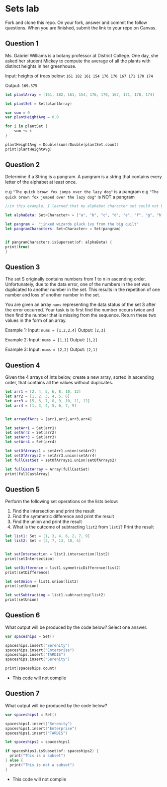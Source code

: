 # Sets lab

Fork and clone this repo. On your fork, answer and commit the follow questions. When you are finished, submit the link to your repo on Canvas.


## Question 1

Ms. Gabriel Williams is a botany professor at District College. One day, she asked her student Mickey to compute the average of all the plants with distinct heights in her greenhouse.

Input: heights of trees below:
`161 182 161 154 176 170 167 171 170 174`

Output:
`169.375`


```swift
let plantArray = [161, 182, 161, 154, 176, 170, 167, 171, 170, 174]

let plantSet = Set(plantArray)

var sum = 0
var plantHeightAvg = 0.0

for i in plantSet {
    sum += i
}

plantHeightAvg = Double(sum)/Double(plantSet.count)
print(plantHeightAvg)
```


## Question 2

Determine if a String is a pangram. A pangram is a string that contains every letter of the alphabet at least once.

 e.g `"The quick brown fox jumps over the lazy dog"` is a pangram
 e.g `"The quick brown fox jumped over the lazy dog"` is NOT a pangram


```swift
//in this example, I learned that my alphabet character set could not be a superset of my pangram character set because my alphabet was missing one value was present in my pangram variable - the " " value

let alphaBeta: Set<Character> = ["a", "b", "c", "d", "e", "f", "g", "h", "i", "j", "k", "l", "m", "n", "o", "p", "q", "r", "s", "t", "u", "v", "w", "x", "y", "z"]

let pangram =  "jinxed wizards pluck ivy from the big quilt"
let pangramCharacters: Set<Character> = Set(pangram)


if pangramCharacters.isSuperset(of: alphaBeta) {
print(true)
}
```

## Question 3

The set S originally contains numbers from 1 to n in ascending order. Unfortunately, due to the data error, one of the numbers in the set was duplicated to another number in the set. This results in the repetition of one number and loss of another number in the set.

You are given an array `nums` representing the data status of the set S after the error occurred. Your task is to first find the number occurs twice and then find the number that is missing from the sequence. Return these two values in the form of an array.

 Example 1:
 Input: `nums = [1,2,2,4]`
 Output: `[2,3]`

 Example 2:
 Input: `nums = [1,1]`
 Output: `[1,2]`

 Example 3:
 Input: `nums = [2,2]`
 Output: `[2,1]`


## Question 4

Given the 4 arrays of Ints below, create a new array, sorted in ascending order, that contains all the values without duplicates.

```swift
let arr1 = [2, 4, 5, 6, 8, 10, 12]
let arr2 = [1, 2, 3, 4, 5, 6]
let arr3 = [5, 6, 7, 8, 9, 10, 11, 12]
let arr4 = [1, 3, 4, 5, 6, 7, 9]


let arrayOfArrs = [arr1,arr2,arr3,arr4]

let setArr1 = Set(arr1)
let setArr2 = Set(arr2)
let setArr3 = Set(arr3)
let setArr4 = Set(arr4)

let setOfArrays1 = setArr1.union(setArr2)
let setOfArrays2 = setArr3.union(setArr4)
let fullCastSet = setOfArrays1.union(setOfArrays2)

let fullCastArray = Array(fullCastSet)
print(fullCastArray)
```


## Question 5

Perform the following set operations on the lists below:

1. Find the intersection and print the result
2. Find the symmetric difference and print the result
3. Find the union and print the result
4. What is the outcome of subtracting `list2` from `list1`? Print the result

```swift
let list1: Set = [1, 3, 4, 6, 2, 7, 9]
let list2: Set = [3, 7, 13, 10, 4]


let setIntersection = list1.intersection(list2)
print(setIntersection)

let setDifference = list1.symmetricDifference(list2)
print(setDifference)

let setUnion = list1.union(list2)
print(setUnion)

let setSubtracting = list1.subtracting(list2)
print(setUnion)
```


## Question 6

What output will be produced by the code below? Select one answer.

```swift
var spaceships = Set()

spaceships.insert("Serenity")
spaceships.insert("Enterprise")
spaceships.insert("TARDIS")
spaceships.insert("Serenity")

print(spaceships.count)
```


- This code will not compile


## Question 7

What output will be produced by the code below?

```swift
var spaceships1 = Set()

spaceships1.insert("Serenity")
spaceships1.insert("Enterprise")
spaceships1.insert("TARDIS")

let spaceships2 = spaceships1

if spaceships1.isSubset(of: spaceships2) {
  print("This is a subset")
} else {
  print("This is not a subset")
}
```

- This code will not compile
